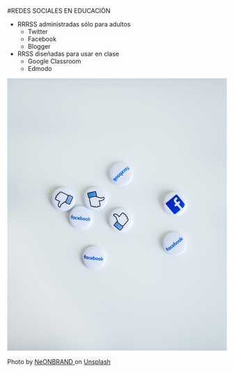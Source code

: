 #REDES SOCIALES EN EDUCACIÓN

* RRRSS administradas sólo para adultos
    * Twitter
    * Facebook
    * Blogger
* RRSS diseñadas para usar en clase
    * Google Classroom
    * Edmodo

![](/assets/neonbrand-I6wCDYW6ij8-unsplash.jpg)

Photo by [NeONBRAND ](https://unsplash.com/@neonbrand?utm_source=unsplash&utm_medium=referral&utm_content=creditCopyText)on [Unsplash](https://unsplash.com/search/photos/social-network?utm_source=unsplash&utm_medium=referral&utm_content=creditCopyText)